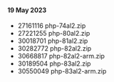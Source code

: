 #### 19 May 2023
- 27161116 php-74al2.zip
- 27221255 php-80al2.zip
- 30018701 php-81al2.zip
- 30282772 php-82al2.zip
- 30668817 php-82al2-arm.zip
- 30189504 php-83al2.zip
- 30550049 php-83al2-arm.zip
